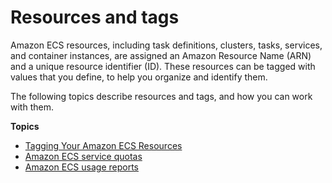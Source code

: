 # Resources and tags<a name="ecs-resource-tagging"></a>

Amazon ECS resources, including task definitions, clusters, tasks, services, and container instances, are assigned an Amazon Resource Name \(ARN\) and a unique resource identifier \(ID\)\. These resources can be tagged with values that you define, to help you organize and identify them\.

The following topics describe resources and tags, and how you can work with them\.

**Topics**
+ [Tagging Your Amazon ECS Resources](ecs-using-tags.md)
+ [Amazon ECS service quotas](service-quotas.md)
+ [Amazon ECS usage reports](usage-reports.md)